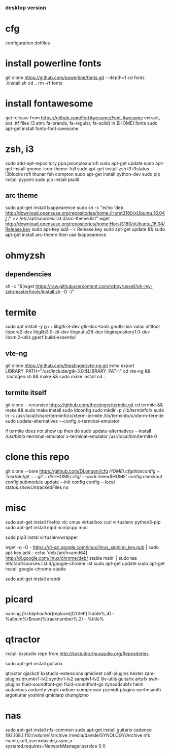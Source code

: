 ### desktop version

# cfg
configuration dotfiles

# install powerline fonts
git clone https://github.com/powerline/fonts.git --depth=1
cd fonts
./install.sh
cd ..
rm -rf fonts

# install fontawesome 
get release from https://github.com/FortAwesome/Font-Awesome
extract, put .ttf files (3 atm: fa-brands, fa-regular, fa-solid) in $HOME/.fonts
sudo apt-get install fonts-font-awesome

# zsh, i3
sudo add-apt-repository ppa:jasonpleau/rofi
sudo apt-get update
sudo apt-get install gnome-icon-theme-full
sudo apt-get install zsh i3 i3status i3blocks rofi thunar feh compton
sudo apt-get install python-dev
sudo pip install pyyaml
sudo pip install psutil

## arc theme
sudo apt-get install lxappearence 
sudo sh -c "echo 'deb http://download.opensuse.org/repositories/home:/Horst3180/xUbuntu_16.04/ /' >> /etc/apt/sources.list.d/arc-theme.list"
wget http://download.opensuse.org/repositories/home:Horst3180/xUbuntu_16.04/Release.key
sudo apt-key add - < Release.key
sudo apt-get update && sudo apt-get install arc-theme
then use lxappearence

# ohmyzsh
## dependencies
sh -c "$(wget https://raw.githubusercontent.com/robbyrussell/oh-my-zsh/master/tools/install.sh -O -)"

# termite
sudo apt install -y g++ libgtk-3-dev gtk-doc-tools gnutls-bin valac intltool libpcre2-dev libglib3.0-cil-dev libgnutls28-dev libgirepository1.0-dev libxml2-utils gperf build-essential

## vte-ng
git clone https://github.com/thestinger/vte-ng.git
echo export LIBRARY_PATH="/usr/include/gtk-3.0:$LIBRARY_PATH"
cd vte-ng && ./autogen.sh && make && sudo make install 
cd ..

## termite itself
git clone --recursive https://github.com/thestinger/termite.git
cd termite && make && sudo make install
sudo ldconfig
sudo mkdir -p /lib/terminfo/x
sudo ln -s /usr/local/share/terminfo/x/xterm-termite /lib/terminfo/x/xterm-termite
sudo update-alternatives --config x-terminal-emulator   

if termite does not show up then do
sudo update-alternatives --install /usr/bin/x-terminal-emulator x-terminal-emulator /usr/local/bin/termite 0 

# clone this repo
git clone --bare https://github.com/DLongoni/cfg $HOME/.cfg
alias config='/usr/bin/git --git-dir=$HOME/.cfg/ --work-tree=$HOME'
config checkout
config submodule update --init
config config --local status.showUntrackedFiles no

# misc
sudo apt-get install firefox vlc cmus virtualbox curl virtualenv python3-pip
sudo apt-get install mpd ncmpcpp mpc

sudo pip3 instal virtualenvwrapper

wget -q -O - https://dl-ssl.google.com/linux/linux_signing_key.pub | sudo apt-key add -
echo 'deb [arch=amd64] http://dl.google.com/linux/chrome/deb/ stable main' | sudo tee /etc/apt/sources.list.d/google-chrome.list
sudo apt-get update 
sudo apt-get install google-chrome-stable

sudo apt-get install arandr 

# picard
naming
$firstalphachar(%albumartistsort%,#)/$replace($if2(%albumartistsort%,%artistsort%),&,and)
/$left(%date%,4) - %album%/$num(%tracknumber%,2) - %title%

# qtractor
install kxstudio repo from
http://kxstudio.linuxaudio.org/Repositories

sudo apt-get install guitarix  

qtractor qjackctl kxstudio-extensions qmidinet calf-plugins hexter zam-plugins drumkv1-lv2 synthv1-lv2 samplv1-lv2 lilv-utils guitarix artyfx swh-plugins fluid-soundfont-gm fluid-soundfont-gs zynaddsubfx helm audacious audacity vmpk radium-compressor pizmidi-plugins oxefmsynth argotlunar yoshimi qmidiarp drumgizmo

# nas
sudo apt-get install nfs-common
sudo apt-get install guitarix cadence
192.168.1.110:/volume1/archive /media/davide/SYNOLOGY/Archive nfs rw,intr,soft,user=davide,async,x-systemd.requires=NetworkManager.service 0 0 

